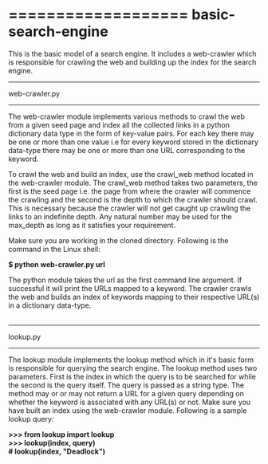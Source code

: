 ===================
basic-search-engine
===================

This is the basic model of a search engine. It includes a web-crawler which is
responsible for  crawling the web and building up the index for the search engine.

________________

web-crawler.py
________________

The web-crawler module implements various methods to crawl the web from a given
seed page and index all the collected links in a python dictionary data type in
the form of key-value pairs. For each key there may be one or more than one value
i.e for every keyword stored in the dictionary data-type there may be one or more 
than one URL corresponding to the keyword.

To crawl the web and build an index, use the crawl_web method located in the 
web-crawler module. The crawl_web method takes two parameters, the first is the
seed page i.e. the page from where the crawler will commence the crawling and 
the second is the depth to which the crawler should crawl. This is necessary 
because the crawler will not get caught up crawling the links to an indefinite
depth. Any natural number may be used for the max_depth as long as it satisfies
your requirement.

Make sure you are working in the
cloned directory. Following is the command in the Linux shell:

<b>$ python web-crawler.py url </b><br>

The python module takes the url as the first command line argument. If successful it will print the URLs mapped to a keyword. The crawler crawls the web and builds an index of
keywords mapping to their respective URL(s) in a dictionary data-type.<br><br>


______________

lookup.py
______________

The lookup module implements the lookup method which in it's basic form is responsible
for querying the search engine. The lookup method uses two parameters. First is the
index in which the query is to be searched for while the second is the query itself.
The query is passed as a string type. The method may or or may not return a URL for a
given query depending on whether the keyword is associated with any URL(s) or not.
Make sure you have built an index using the web-crawler module. Following is a
sample lookup query:

<b>>>> from lookup import lookup</b><br>
<b>>>> lookup(index, query)</b><br>
<b># lookup(index, "Deadlock")</b><br><br>

